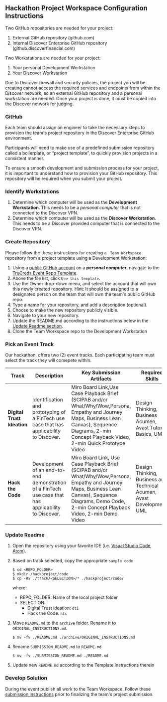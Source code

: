 ## Hackathon Project Workspace Configuration Instructions

Two GitHub repositories are needed for your project:
1. External GitHub repository (github.com)
2. Internal Discover Enterprise GitHub repository (github.discoverfinancial.com)

Two Workstations are needed for your project:
1. Your personal Development Workstation
2. Your Discover Workstation

Due to Discover firewall and security policies, the project you will be creating cannot access the required services and endpoints from within the Discover network, so an external GitHub repository and a personal workstation are needed.  Once your project is done, it must be copied into the Discover network for judging.

### GitHub

Each team should assign an engineer to take the necessary steps to provision the team's project repository in the Discover Enterprise GitHub environment. 

Participants will need to make use of a predefined submission repository called a boilerplate, or “project template”, to quickly provision projects in a consistent manner.

To ensure a smooth development and submission process for your project, it is important to understand how to provision your GitHub repository. This repository will be required when you submit your project. 

### Identify Workstations

1. Determine which computer will be used as the **Development Workstation**. This needs to be a *personal computer* that is not connected to the Discover VPN.
2. Determine which computer will be used as the **Discover Workstation**. This needs to be a Discover provided computer that is connected to the Discover VPN.

### Create Repository

Please follow the these instructions for creating a ``` Team Workspace``` repository from a project template using a Development Workstation:

1. Using a [public GitHub account](https://github.com/) on a **personal computer**, navigate to the [TruCreds Event Repo Template](https://github.com/brycecurtis/dfs-trucreds-hackathon).
2. Above the file list, click `Use this template`.
3. Use the Owner drop-down menu, and select the account that will own this newly created repository. Hint: It should be assigned to a designated person on the team that will own the team's public GitHub repo.   
4. Type a name for your repository, and add a description (optional).
5. Choose to make the new repository publicly visible.
6. Navigate to your new repository.
7. Update the README.md according to the instructions below in the [Update Readme section](https://github.com/brycecurtis/dfs-trucreds-hackathon/blob/main/submission-guides/configuration-instructions.md#update-readme).
8. Clone the Team Workspace repo to the Development Workstation

###  Pick an Event Track
Our hackathon, offers two (2) event tracks. Each participating team must select the track they will comepete within.

| Track | Description | Key Submission Artifacts | Required Skills |
| --- | --- | --- | --- | 
| **Digital Trust Ideation** | Identification and prototyping of a FinTech use case that has applicability to Discover. | Miro Board Link,Use Case Playback Brief (SCIPAB and/or What/Why/Wow,Persona, Empathy and Journey Maps, Business Lean Canvas), Sequence Diagrams, 2-min Concept Playback Video, 2-min Quick Prototype Video | Design Thinking, Business Acumen, Avast Tutorial Basics, UML |
| **Hack the Code** | Development of an end-to-end demonstration of a FinTech use case that has applicability to Discover. | Miro Board Link, Use Case Playback Brief (SCIPAB and/or What/Why/Wow,Persona, Empathy and Journey Maps, Business Lean Canvas), Sequence Diagrams, Demo Code, 2-min Concept Playback Video, 2-min Demo Video | Design Thinking, Business and Technical Acumen, Avast Development, UML |

### Update Readme
1. Open the repository using your favorite IDE (i.e. [Visual Studio Code][1], [Atom][2]).
2. Based on track selected, copy the appropriate `sample code` 

    ```
    $ cd <REPO_FOLDER>
    $ mkdir /hackproject/code
    $ cp -Rv ./track/<SELECTION>/* ./hackproject/code/
    ```

    where:
    
    * REPO_FOLDER: Name of the local project folder
    * SELECTION: 
        * Digital Trust ideation: `dti`
        * Hack the Code: `htc`

3. Move `README.md` to the `archive` folder. Rename it to `ORIGINAL_INSTRUCTIONS.md`.

    ```
    $ mv -fv ./README.md ./archive/ORIGINAL_INSTRUCTIONS.md
    ```

4. Rename `SUBMISSION_README.md` to `README.md`

    ```
    $ mv -fv ./SUBMISSION_README.md ./README.md
    ```

5. Update new `README.md` according to the Template Instructions therein 

### Develop Solution
During the event publish all work to the Team Workspace. Follow these [submission instructions](./submission-instructions.md) prior to finalizing the team's project submission.  

[1]: https://code.visualstudio.com/
[2]: https://atom.io
